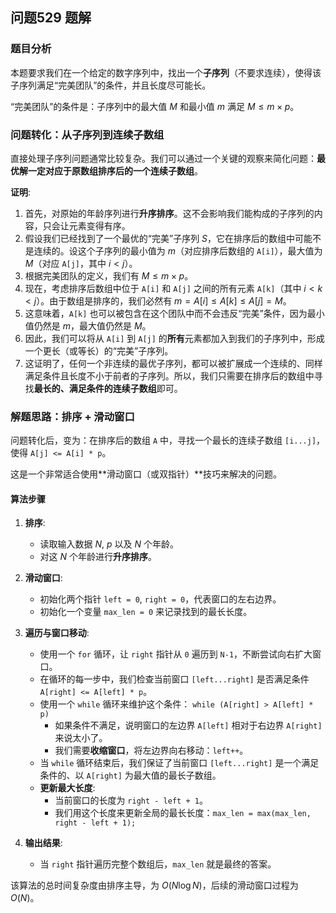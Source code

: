 ## 问题529 题解

### 题目分析

本题要求我们在一个给定的数字序列中，找出一个**子序列**（不要求连续），使得该子序列满足“完美团队”的条件，并且长度尽可能长。

“完美团队”的条件是：子序列中的最大值 $M$ 和最小值 $m$ 满足 $M \le m \times p$。

### 问题转化：从子序列到连续子数组

直接处理子序列问题通常比较复杂。我们可以通过一个关键的观察来简化问题：**最优解一定对应于原数组排序后的一个连续子数组**。

**证明**:
1.  首先，对原始的年龄序列进行**升序排序**。这不会影响我们能构成的子序列的内容，只会让元素变得有序。
2.  假设我们已经找到了一个最优的“完美”子序列 $S$，它在排序后的数组中可能不是连续的。设这个子序列的最小值为 $m$（对应排序后数组的 `A[i]`），最大值为 $M$（对应 `A[j]`，其中 $i < j$）。
3.  根据完美团队的定义，我们有 $M \le m \times p$。
4.  现在，考虑排序后数组中位于 `A[i]` 和 `A[j]` 之间的所有元素 `A[k]`（其中 $i < k < j$）。由于数组是排序的，我们必然有 $m = A[i] \le A[k] \le A[j] = M$。
5.  这意味着，`A[k]` 也可以被包含在这个团队中而不会违反“完美”条件，因为最小值仍然是 $m$，最大值仍然是 $M$。
6.  因此，我们可以将从 `A[i]` 到 `A[j]` 的**所有**元素都加入到我们的子序列中，形成一个更长（或等长）的“完美”子序列。
7.  这证明了，任何一个非连续的最优子序列，都可以被扩展成一个连续的、同样满足条件且长度不小于前者的子序列。所以，我们只需要在排序后的数组中寻找**最长的、满足条件的连续子数组**即可。

### 解题思路：排序 + 滑动窗口

问题转化后，变为：在排序后的数组 `A` 中，寻找一个最长的连续子数组 `[i...j]`，使得 `A[j] <= A[i] * p`。

这是一个非常适合使用**滑动窗口（或双指针）**技巧来解决的问题。

#### 算法步骤

1.  **排序**:
    -   读取输入数据 $N$, $p$ 以及 $N$ 个年龄。
    -   对这 $N$ 个年龄进行**升序排序**。

2.  **滑动窗口**:
    -   初始化两个指针 `left = 0`, `right = 0`，代表窗口的左右边界。
    -   初始化一个变量 `max_len = 0` 来记录找到的最长长度。

3.  **遍历与窗口移动**:
    -   使用一个 `for` 循环，让 `right` 指针从 `0` 遍历到 `N-1`，不断尝试向右扩大窗口。
    -   在循环的每一步中，我们检查当前窗口 `[left...right]` 是否满足条件 `A[right] <= A[left] * p`。
    -   使用一个 `while` 循环来维护这个条件：
        `while (A[right] > A[left] * p)`
        -   如果条件不满足，说明窗口的左边界 `A[left]` 相对于右边界 `A[right]` 来说太小了。
        -   我们需要**收缩窗口**，将左边界向右移动：`left++`。
    -   当 `while` 循环结束后，我们保证了当前窗口 `[left...right]` 是一个满足条件的、以 `A[right]` 为最大值的最长子数组。
    -   **更新最大长度**:
        -   当前窗口的长度为 `right - left + 1`。
        -   我们用这个长度来更新全局的最长长度：`max_len = max(max_len, right - left + 1);`

4.  **输出结果**:
    -   当 `right` 指针遍历完整个数组后，`max_len` 就是最终的答案。

该算法的总时间复杂度由排序主导，为 $O(N \log N)$，后续的滑动窗口过程为 $O(N)$。
